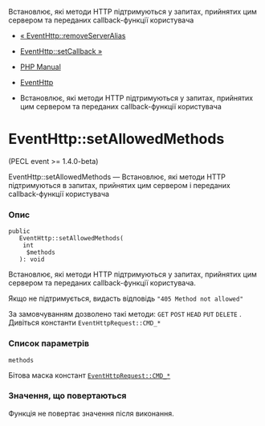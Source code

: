 Встановлює, які методи HTTP підтримуються у запитах, прийнятих цим сервером та переданих callback-функції користувача

-   [« EventHttp::removeServerAlias](eventhttp.removeserveralias.html)
    
-   [EventHttp::setCallback »](eventhttp.setcallback.html)
    
-   [PHP Manual](index.html)
    
-   [EventHttp](class.eventhttp.html)
    
-   Встановлює, які методи HTTP підтримуються у запитах, прийнятих цим сервером та переданих callback-функції користувача
    

# EventHttp::setAllowedMethods

(PECL event >= 1.4.0-beta)

EventHttp::setAllowedMethods — Встановлює, які методи HTTP підтримуються в запитах, прийнятих цим сервером і переданих callback-функції користувача

### Опис

```methodsynopsis
public
   EventHttp::setAllowedMethods(
    int
     $methods
   ): void
```

Встановлює, які методи HTTP підтримуються у запитах, прийнятих цим сервером та переданих callback-функції користувача.

Якщо не підтримується, видасть відповідь `"405 Method not allowed"`

За замовчуванням дозволено такі методи: `GET` `POST` `HEAD` `PUT` `DELETE` . Дивіться константи `EventHttpRequest::CMD_*`

### Список параметрів

`methods`

Бітова маска констант [`EventHttpRequest::CMD_*`](class.eventhttprequest.html#eventhttprequest.constants)

### Значення, що повертаються

Функція не повертає значення після виконання.